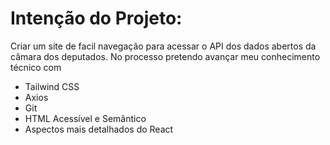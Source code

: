 # Intenção do Projeto:
Criar um site de facil navegação para acessar o API dos dados abertos da câmara dos deputados.
No processo pretendo avançar meu conhecimento técnico com 
- Tailwind CSS
- Axios 
- Git
- HTML Acessível e Semântico
- Aspectos mais detalhados do React
